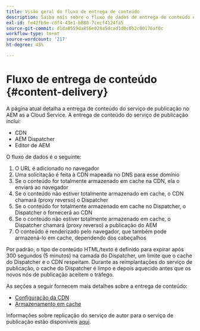 ```yaml
---
title: Visão geral do fluxo de entrega de conteúdo
description: Saiba mais sobre o fluxo de dados de entrega de conteúdo e como publicar seu conteúdo
exl-id: fe42fb9e-cdf4-43e1-b688-7cecf4124fa5
source-git-commit: d1da8559da856e028a5dcad1d0c0b2c00176af0c
workflow-type: tm+mt
source-wordcount: '217'
ht-degree: 45%

---
```


# Fluxo de entrega de conteúdo {#content-delivery}

A página atual detalha a entrega de conteúdo do serviço de publicação no AEM as a Cloud Service. A entrega de conteúdo do serviço de publicação inclui:

* CDN
* AEM Dispatcher
* Editor de AEM

O fluxo de dados é o seguinte:

1. O URL é adicionado no navegador
1. Uma solicitação é feita à CDN mapeada no DNS para esse domínio
1. Se o conteúdo for totalmente armazenado em cache na CDN, ela o enviará ao navegador
1. Se o conteúdo não estiver totalmente armazenado em cache, o CDN chamará (proxy reverso) o Dispatcher
1. Se o conteúdo for totalmente armazenado em cache no Dispatcher, o Dispatcher o fornecerá ao CDN
1. Se o conteúdo não estiver totalmente armazenado em cache, o Dispatcher chamará (proxy reverso) a publicação do AEM
1. O conteúdo é renderizado pelo navegador, que também pode armazená-lo em cache, dependendo dos cabeçalhos

Por padrão, o tipo de conteúdo HTML/texto é definido para expirar após 300 segundos (5 minutos) na camada do Dispatcher, um limite que o cache do Dispatcher e o CDN respeitam. Durante as reimplantações do serviço de publicação, o cache do Dispatcher é limpo e depois aquecido antes que os novos nós de publicação aceitem o tráfego.

As seções a seguir fornecem mais detalhes sobre a entrega de conteúdo:
* [Configuração da CDN](/help/implementing/dispatcher/cdn.md)
* [Armazenamento em cache](/help/implementing/dispatcher/caching.md)


Informações sobre replicação do serviço de autor para o serviço de publicação estão disponíveis [aqui](/help/operations/replication.md).

